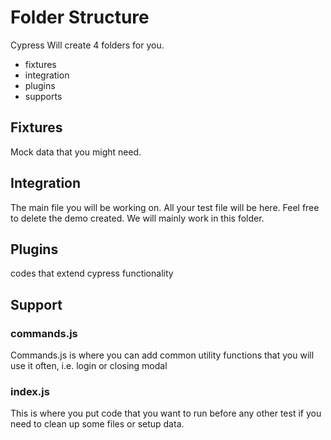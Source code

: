 # Folder Structure

Cypress Will create 4 folders for you.

- fixtures
- integration
- plugins
- supports

## Fixtures

Mock data that you might need.

## Integration

The main file you will be working on. All your test file will be here. Feel free to delete the demo created. We will mainly work in this folder.

## Plugins

codes that extend cypress functionality

## Support

### commands.js

Commands.js is where you can add common utility functions that you will use it often, i.e. login or closing modal

### index.js

This is where you put code that you want to run before any other test if you need to clean up some files or setup data.
